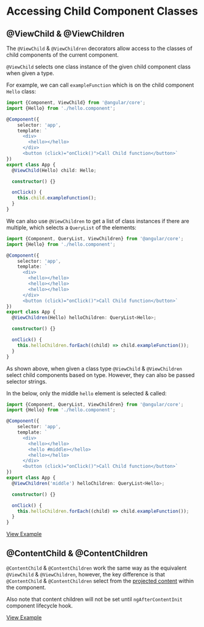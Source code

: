  # Accessing Child Component Classes #

 ## @ViewChild & @ViewChildren ##

The `@ViewChild` & `@ViewChildren` decorators allow access to the classes of child components of the current component.

`@ViewChild` selects one class instance of the given child component class when given a type.

For example, we can call `exampleFunction` which is on the child component `Hello` class:

```typescript
import {Component, ViewChild} from '@angular/core';
import {Hello} from './hello.component';

@Component({
    selector: 'app',
    template: `
      <div>
        <hello></hello>
      </div>
      <button (click)="onClick()">Call Child function</button>`
})
export class App {
  @ViewChild(Hello) child: Hello;

  constructor() {}

  onClick() {
    this.child.exampleFunction();
  }
}
```

We can also use `@ViewChildren` to get a list of class instances if there are multiple, which selects a `QueryList` of the elements:

```typescript
import {Component, QueryList, ViewChildren} from '@angular/core';
import {Hello} from './hello.component';

@Component({
    selector: 'app',
    template: `
      <div>
        <hello></hello>
        <hello></hello>
        <hello></hello>
      </div>
      <button (click)="onClick()">Call Child function</button>`
})
export class App {
  @ViewChildren(Hello) helloChildren: QueryList<Hello>;

  constructor() {}

  onClick() {
    this.helloChildren.forEach((child) => child.exampleFunction());
  }
}
```

As shown above, when given a class type `@ViewChild` & `@ViewChildren` select child components based on type. However, they can also be passed selector strings.

In the below, only the middle `hello` element is selected & called:

```typescript
import {Component, QueryList, ViewChildren} from '@angular/core';
import {Hello} from './hello.component';

@Component({
    selector: 'app',
    template: `
      <div>
        <hello></hello>
        <hello #middle></hello>
        <hello></hello>
      </div>
      <button (click)="onClick()">Call Child function</button>`
})
export class App {
  @ViewChildren('middle') helloChildren: QueryList<Hello>;

  constructor() {}

  onClick() {
    this.helloChildren.forEach((child) => child.exampleFunction());
  }
}
```

[View Example](http://plnkr.co/edit/619u9UjTxJyxAyEVJ0NE?p=preview)

## @ContentChild & @ContentChildren ##

`@ContentChild` & `@ContentChildren` work the same way as the equivalent `@ViewChild` & `@ViewChildren`, however, the key difference is that `@ContentChild` & `@ContentChildren` select from the [projected content](/handout/components/projection.md) within the component.

Also note that content children will not be set until `ngAfterContentInit` component lifecycle hook.

[View Example](http://plnkr.co/edit/VNHWmGMnOFXHN8cEsN9N?p=preview)
